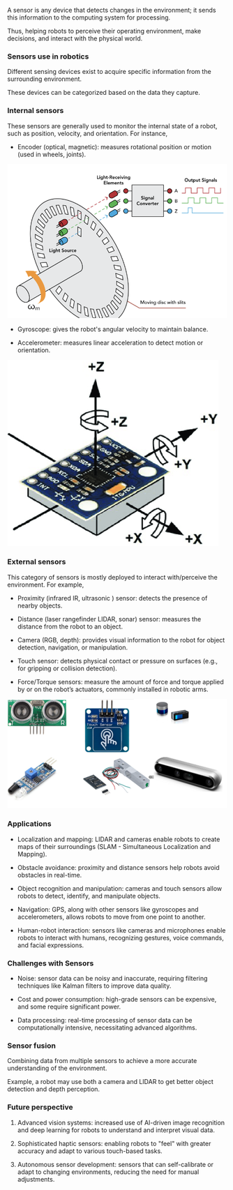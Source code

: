 A sensor is any device that detects changes in the environment; it sends this information to the computing system for processing.

Thus, helping robots to perceive their operating environment, make decisions, and interact with the physical world.

### Sensors use in robotics 

Different sensing devices exist to acquire specific information from the surrounding environment.

These devices can be categorized based on the data they capture.

### Internal sensors

These sensors are generally used to monitor the  internal state of a robot, such as position, velocity, and orientation. For instance,

- Encoder (optical, magnetic): measures rotational position or motion (used in wheels, joints).

![Optical Encoder](../figures/encoder.png)

- Gyroscope: gives the robot's angular velocity to maintain balance.

- Accelerometer: measures linear acceleration to detect motion or orientation.

![Gyroscope and Accelerometer](../figures/accelero_gyro.png)

### External sensors

This category of sensors is mostly deployed to interact with/perceive the environment. For example,

- Proximity (infrared IR, ultrasonic ) sensor: detects the presence of nearby objects.

- Distance (laser rangefinder LIDAR, sonar) sensor: measures the distance from the robot to an object.

- Camera (RGB, depth): provides visual information to the robot for object detection, navigation, or manipulation.

- Touch sensor: detects physical contact or pressure on surfaces (e.g., for gripping or collision detection).

- Force/Torque sensors: measure the amount of force and torque applied by or on the robot’s actuators, commonly installed in robotic arms.

![Some External Sensors](../figures/sensors.png)

### Applications

- Localization and mapping: LIDAR and cameras enable robots to create maps of their surroundings (SLAM - Simultaneous Localization and Mapping).

- Obstacle avoidance: proximity and distance sensors help robots avoid obstacles in real-time.

- Object recognition and manipulation: cameras and touch sensors allow robots to detect, identify, and manipulate objects.

- Navigation: GPS, along with other sensors like gyroscopes and accelerometers, allows robots to move from one point to another.

- Human-robot interaction: sensors like cameras and microphones enable robots to interact with humans, recognizing gestures, voice commands, and facial expressions.

### Challenges with Sensors
- Noise: sensor data can be noisy and inaccurate, requiring filtering techniques like Kalman filters to improve data quality.

- Cost and power consumption: high-grade sensors can be expensive, and some require significant power.

- Data processing: real-time processing of sensor data can be computationally intensive, necessitating advanced algorithms.

### Sensor fusion

Combining data from multiple sensors to achieve a more accurate understanding of the environment.

Example,  a robot may use both a camera and LIDAR to get better object detection and depth perception.

### Future perspective

1. Advanced vision systems: increased use of AI-driven image recognition and deep learning for robots to understand and interpret visual data.

2. Sophisticated haptic sensors: enabling robots to "feel" with greater accuracy and adapt to various touch-based tasks.

3. Autonomous sensor development: sensors that can self-calibrate or adapt to changing environments, reducing the need for manual adjustments.

